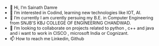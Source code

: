 - 👋 Hi, I’m  Sainath Damre
- 👀 I’m interested in Codind, learning new technologies like IOT, AI.
- 🌱 I’m currently I am curently persuing my B.E. in Computer Engineering from SNJB'S  KBJ COLLEGE OF ENGINEERING CHANDWAD.
- 💞️ I’m looking to collaborate on projects related to python , c++ and java and i want to work in CISCO , microsoft India or Cognizant.
- 📫 How to reach me Linkedin, Github

<!---
sainathdamre/sainathdamre is a ✨ special ✨ repository because its `README.md` (this file) appears on your GitHub profile.
You can click the Preview link to take a look at your changes.
--->
